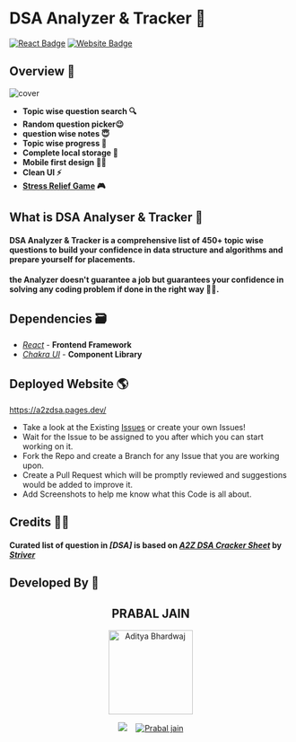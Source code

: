 # DSA Analyzer & Tracker 🚀

[![React Badge](http://img.shields.io/badge/Powered%20By-React-blue?style=for-the-badge&logo=react)](https://reactjs.org/)
[![Website Badge](https://img.shields.io/badge/Visit-Now-green?style=for-the-badge&logo=vercel)](https://a2zdsa.pages.dev/)

## Overview 👀

![cover](https://user-images.githubusercontent.com/63164037/194750460-b42c8096-dbc9-43c0-aaa0-5e581b357c4a.png)

- **Topic wise question search 🔍**
- **Random question picker😉**
- **question wise notes 😇**
- **Topic wise progress 🧐**
- **Complete local storage 📂**
- **Mobile first design ✌🏻**
- **Clean UI ⚡**
- **[Stress Relief Game] 🎮**

## What is DSA Analyser & Tracker 🤔

#### DSA  Analyzer & Tracker is a comprehensive list of 450+ topic wise questions to build your confidence in data structure and algorithms and prepare yourself for placements.

#### the Analyzer doesn't guarantee a job but guarantees your confidence in solving any coding problem if done in the right way 👍🏻.

## Dependencies 🗃

- _[React]_ - **Frontend Framework**
- _[Chakra UI]_ - **Component Library**

## Deployed Website 🌎
https://a2zdsa.pages.dev/
- Take a look at the Existing [Issues](https://github.com/aditya-190/a2zdsa/issues) or create your
  own Issues!
- Wait for the Issue to be assigned to you after which you can start working on it.
- Fork the Repo and create a Branch for any Issue that you are working upon.
- Create a Pull Request which will be promptly reviewed and suggestions would be added to improve it.
- Add Screenshots to help me know what this Code is all about.

## Credits 🙏🏻

#### Curated list of question in _[DSA]_ is based on _[A2Z DSA Cracker Sheet]_ by _[Striver]_

## Developed By 👦

<h2 align="center">PRABAL JAIN</h2>
<p align="center">
  <a href="https://github.com/aditya-190"><img src="https://avatars.githubusercontent.com/u/63164037?v=4" width=150px height=150px  alt="Aditya Bhardwaj"/></a> 

<p align="center">
  <a target="_blank" href="https://www.linkedin.com/feed/?doFeedRefresh=true&nis=true&lipi=urn%3Ali%3Apage%3Ad_flagship3_feed%3BF%2BvvcwmLTdOP92jgNtRPRw%3D%3D"><img src="https://media.licdn.com/dms/image/D5603AQEQ11B4MSAm6Q/profile-displayphoto-shrink_100_100/0/1683020533177?e=1718841600&v=beta&t=MNPI8ITi9XXjcHMhvRurP1jqpPtDRg1WVncObHYdHhM alt="prabal jain"/></a>&nbsp;&nbsp;&nbsp;
  <a href="mailto:10prabal@gmail.com?subject=Hello%20Aditya,%20From%20Github"><img src="https://img.shields.io/badge/gmail-%23D14836.svg?&style=for-the-badge&logo=gmail&logoColor=white"  alt="Prabal jain"/></a>
</p>


[striver]: https://in.linkedin.com/in/rajarvp
[a2z dsa cracker sheet]: https://takeuforward.org/strivers-a2z-dsa-course/strivers-a2z-dsa-course-sheet-2/
[Stress Relief Game]: https://a2zdsa.pages.dev/play
[react]: https://reactjs.org/
[chakra ui]: https://chakra-ui.com/
[450]: https://450dsa.com/
